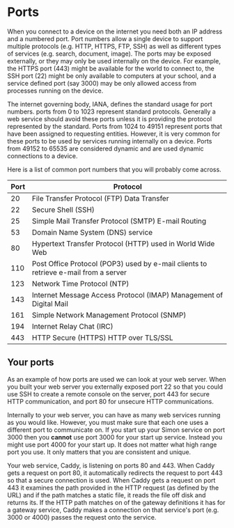 # Ports

When you connect to a device on the internet you need both an IP address and a numbered port. Port numbers allow a single device to support multiple protocols (e.g. HTTP, HTTPS, FTP, SSH) as well as different types of services (e.g. search, document, image). The ports may be exposed externally, or they may only be used internally on the device. For example, the HTTPS port (443) might be available for the world to connect to, the SSH port (22) might be only available to computers at your school, and a service defined port (say 3000) may be only allowed access from processes running on the device.

The internet governing body, IANA, defines the standard usage for port numbers. ports from 0 to 1023 represent standard protocols. Generally a web service should avoid these ports unless it is providing the protocol represented by the standard. Ports from 1024 to 49151 represent ports that have been assigned to requesting entities. However, it is very common for these ports to be used by services running internally on a device. Ports from 49152 to 65535 are considered dynamic and are used dynamic connections to a device.

Here is a list of common port numbers that you will probably come across.

| Port | Protocol                                                                            |
| ---- | ----------------------------------------------------------------------------------- |
| 20   | File Transfer Protocol (FTP) Data Transfer                                          |
| 22   | Secure Shell (SSH)                                                                  |
| 25   | Simple Mail Transfer Protocol (SMTP) E-mail Routing                                 |
| 53   | Domain Name System (DNS) service                                                    |
| 80   | Hypertext Transfer Protocol (HTTP) used in World Wide Web                           |
| 110  | Post Office Protocol (POP3) used by e-mail clients to retrieve e-mail from a server |
| 123  | Network Time Protocol (NTP)                                                         |
| 143  | Internet Message Access Protocol (IMAP) Management of Digital Mail                  |
| 161  | Simple Network Management Protocol (SNMP)                                           |
| 194  | Internet Relay Chat (IRC)                                                           |
| 443  | HTTP Secure (HTTPS) HTTP over TLS/SSL                                               |

## Your ports

As an example of how ports are used we can look at your web server. When you built your web server you externally exposed port 22 so that you could use SSH to create a remote console on the server, port 443 for secure HTTP communication, and port 80 for unsecure HTTP communications.

Internally to your web server, you can have as many web services running as you would like. However, you must make sure that each one uses a different port to communicate on. If you start up your Simon service on port 3000 then you **cannot** use port 3000 for your start up service. Instead you might use port 4000 for your start up. It does not matter what high range port you use. It only matters that you are consistent and unique.

Your web service, Caddy, is listening on ports 80 and 443. When Caddy gets a request on port 80, it automatically redirects the request to port 443 so that a secure connection is used. When Caddy gets a request on port 443 it examines the path provided in the HTTP request (as defined by the URL) and if the path matches a static file, it reads the file off disk and returns its. If the HTTP path matches on of the gateway definitions it has for a gateway service, Caddy makes a connection on that service's port (e.g. 3000 or 4000) passes the request onto the service.
